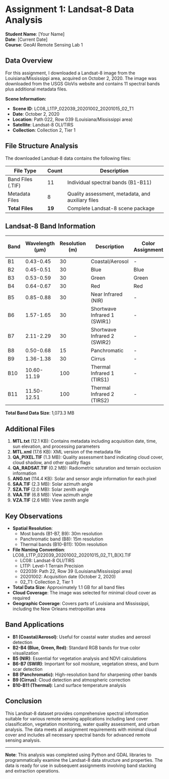 # Assignment 1: Landsat-8 Data Analysis
**Student Name**: [Your Name]  
**Date**: [Current Date]  
**Course**: GeoAI Remote Sensing Lab 1

## Data Overview

For this assignment, I downloaded a Landsat-8 image from the Louisiana/Mississippi area, acquired on October 2, 2020. The image was downloaded from the USGS GloVis website and contains 11 spectral bands plus additional metadata files.

**Scene Information:**
- **Scene ID**: LC08_L1TP_022039_20201002_20201015_02_T1
- **Date**: October 2, 2020
- **Location**: Path 022, Row 039 (Louisiana/Mississippi area)
- **Satellite**: Landsat-8 OLI/TIRS
- **Collection**: Collection 2, Tier 1

## File Structure Analysis

The downloaded Landsat-8 data contains the following files:

| File Type | Count | Description |
|-----------|-------|-------------|
| Band Files (.TIF) | 11 | Individual spectral bands (B1-B11) |
| Metadata Files | 8 | Quality assessment, metadata, and auxiliary files |
| **Total Files** | **19** | Complete Landsat-8 scene package |

## Landsat-8 Band Information

| Band | Wavelength (μm) | Resolution (m) | Description | Color Assignment | File Size (MB) |
|------|----------------|----------------|-------------|------------------|----------------|
| B1 | 0.43-0.45 | 30 | Coastal/Aerosol | - | 72.1 |
| B2 | 0.45-0.51 | 30 | Blue | Blue | 73.9 |
| B3 | 0.53-0.59 | 30 | Green | Green | 79.0 |
| B4 | 0.64-0.67 | 30 | Red | Red | 80.6 |
| B5 | 0.85-0.88 | 30 | Near Infrared (NIR) | - | 88.7 |
| B6 | 1.57-1.65 | 30 | Shortwave Infrared 1 (SWIR1) | - | 87.2 |
| B7 | 2.11-2.29 | 30 | Shortwave Infrared 2 (SWIR2) | - | 83.6 |
| B8 | 0.50-0.68 | 15 | Panchromatic | - | 315.2 |
| B9 | 1.36-1.38 | 30 | Cirrus | - | 43.8 |
| B10 | 10.60-11.19 | 100 | Thermal Infrared 1 (TIRS1) | - | 75.7 |
| B11 | 11.50-12.51 | 100 | Thermal Infrared 2 (TIRS2) | - | 73.5 |

**Total Band Data Size**: 1,073.3 MB

## Additional Files

1. **MTL.txt** (12.1 KB): Contains metadata including acquisition date, time, sun elevation, and processing parameters
2. **MTL.xml** (17.6 KB): XML version of the metadata file
3. **QA_PIXEL.TIF** (1.3 MB): Quality assessment band indicating cloud cover, cloud shadow, and other quality flags
4. **QA_RADSAT.TIF** (0.2 MB): Radiometric saturation and terrain occlusion information
5. **ANG.txt** (114.4 KB): Solar and sensor angle information for each pixel
6. **SAA.TIF** (2.3 MB): Solar azimuth angle
7. **SZA.TIF** (2.0 MB): Solar zenith angle
8. **VAA.TIF** (6.8 MB): View azimuth angle
9. **VZA.TIF** (2.6 MB): View zenith angle

## Key Observations

- **Spatial Resolution**: 
  - Most bands (B1-B7, B9): 30m resolution
  - Panchromatic band (B8): 15m resolution
  - Thermal bands (B10-B11): 100m resolution
- **File Naming Convention**: LC08_L1TP_022039_20201002_20201015_02_T1_B[X].TIF
  - LC08: Landsat-8 OLI/TIRS
  - L1TP: Level-1 Terrain Precision
  - 022039: Path 22, Row 39 (Louisiana/Mississippi area)
  - 20201002: Acquisition date (October 2, 2020)
  - 02_T1: Collection 2, Tier 1
- **Total Data Size**: Approximately 1.1 GB for all band files
- **Cloud Coverage**: The image was selected for minimal cloud cover as required
- **Geographic Coverage**: Covers parts of Louisiana and Mississippi, including the New Orleans metropolitan area

## Band Applications

- **B1 (Coastal/Aerosol)**: Useful for coastal water studies and aerosol detection
- **B2-B4 (Blue, Green, Red)**: Standard RGB bands for true color visualization
- **B5 (NIR)**: Essential for vegetation analysis and NDVI calculations
- **B6-B7 (SWIR)**: Important for soil moisture, vegetation stress, and burn scar detection
- **B8 (Panchromatic)**: High-resolution band for sharpening other bands
- **B9 (Cirrus)**: Cloud detection and atmospheric correction
- **B10-B11 (Thermal)**: Land surface temperature analysis

## Conclusion

This Landsat-8 dataset provides comprehensive spectral information suitable for various remote sensing applications including land cover classification, vegetation monitoring, water quality assessment, and urban analysis. The data meets all assignment requirements with minimal cloud cover and includes all necessary spectral bands for advanced remote sensing analysis.

---

**Note**: This analysis was completed using Python and GDAL libraries to programmatically examine the Landsat-8 data structure and properties. The data is ready for use in subsequent assignments involving band stacking and extraction operations.
